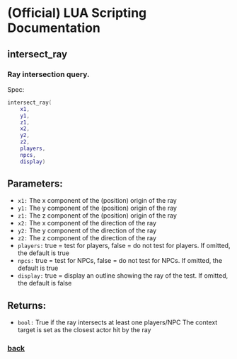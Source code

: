 
# (Official) LUA Scripting Documentation

## intersect_ray

### Ray intersection query.

Spec:
```lua
intersect_ray(
	x1,
	y1,
	z1,
	x2,
	y2,
	z2,
	players,
	npcs,
	display)
```
## Parameters:
- `x1:` The x component of the (position) origin of the ray
- `y1:` The y component of the (position) origin of the ray
- `z1:` The z component of the (position) origin of the ray
- `x2:` The x component of the direction of the ray
- `y2:` The y component of the direction of the ray
- `z2:` The z component of the direction of the ray
- `players:` true = test for players, false = do not test for players. If omitted, the default is true
- `npcs:` true = test for NPCs, false = do not test for NPCs. If omitted, the default is true
- `display:` true = display an outline showing the ray of the test. If omitted, the default is false
## Returns:
- `bool:` True if the ray intersects at least one players/NPC
The context target is set as the closest actor hit by the ray
### [back](../other)
